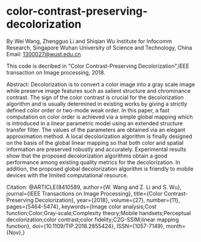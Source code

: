 # color-contrast-preserving-decolorization
By Wei Wang, Zhengguo Li and Shiqian Wu
Institute for Infocomm Research, Singapore
Wuhan University of Science and Technology, China
Email: 1300027@wust.edu.cn

This code is decribed in "Color Contrast-Preserving Decolorization",IEEE transaction on Image processing, 2018.


Abstract:
Decolorization is to convert a color image into a gray scale image while preserve image features such as salient structure and chrominance contrast. The sign of the color contrast is crucial for the decolorization algorithm and is usually determined in existing works by giving a strictly defined color order or two-mode weak order. In this paper, a fast computation on color order is achieved via a simple global mapping which is introduced in a linear parametric model using an extended structure transfer filter. The values of the parameters are obtained via an elegant approximation method. A local decolorization algorithm is finally designed on the basis of the global linear mapping so that both color and spatial information are preserved robustly and accurately. Experimental results show that the proposed decolorization algorithms obtain a good performance among existing quality metrics for the decolorization. In addition, the proposed global decolorization algorithm is friendly to mobile devices with the limited computational resource.

Citation:
@ARTICLE{8410589, 
author={W. Wang and Z. Li and S. Wu}, 
journal={IEEE Transactions on Image Processing}, 
title={Color Contrast-Preserving Decolorization}, 
year={2018}, 
volume={27}, 
number={11}, 
pages={5464-5474}, 
keywords={Image color analysis;Cost function;Color;Gray-scale;Complexity theory;Mobile handsets;Perceptual decolorization;color contrast;color fidelity;C2G-SSIM;linear mapping function}, 
doi={10.1109/TIP.2018.2855424}, 
ISSN={1057-7149}, 
month={Nov},}
